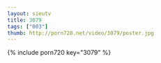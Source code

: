 ```yaml
--- 
layout: sieutv
title: 3079
tags: ["003"]
thumb: http://porn720.net/video/3079/poster.jpg
---
```

{% include porn720 key="3079" %} 
